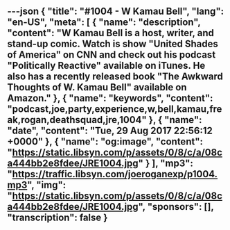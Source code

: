 ---json
{
  "title": "#1004 - W Kamau Bell",
  "lang": "en-US",
  "meta": [
    {
      "name": "description",
      "content": "W Kamau Bell is a host, writer, and stand-up comic. Watch is show \"United Shades of America\" on CNN and check out his podcast \"Politically Reactive\" available on iTunes. He also has a recently released book \"The Awkward Thoughts of W. Kamau Bell\" available on Amazon."
    },
    {
      "name": "keywords",
      "content": "podcast,joe,party,experience,w,bell,kamau,freak,rogan,deathsquad,jre,1004"
    },
    {
      "name": "date",
      "content": "Tue, 29 Aug 2017 22:56:12 +0000"
    },
    {
      "name": "og:image",
      "content": "https://static.libsyn.com/p/assets/0/8/c/a/08ca444bb2e8fdee/JRE1004.jpg"
    }
  ],
  "mp3": "https://traffic.libsyn.com/joeroganexp/p1004.mp3",
  "img": "https://static.libsyn.com/p/assets/0/8/c/a/08ca444bb2e8fdee/JRE1004.jpg",
  "sponsors": [],
  "transcription": false
}
---
<episode-header />

<timemark seconds="0" />

<transcribe-call-to-action />

<episode-footer />